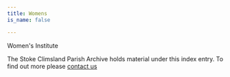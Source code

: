 ```yaml
---
title: Womens
is_name: false

---
```


Women's Institute


The Stoke Climsland Parish Archive holds material under this index entry. To find out more please [contact us](/contact/)
